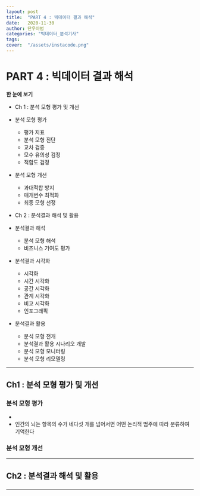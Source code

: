 ```yaml
---
layout: post
title:  "PART 4 : 빅데이터 결과 해석"
date:   2020-11-30 
author: 단우아범
categories: "빅데이터_분석기사"
tags:	
cover:  "/assets/instacode.png"
---
```


# PART 4 : 빅데이터 결과 해석
__한 눈에 보기__  
 - Ch 1 : 분석 모형 평가 및 개선
  - 분석 모형 평가
    - 평가 지표
    - 분석 모형 진단
    - 교차 검증
    - 모수 유의성 검정
    - 적합도 검정
  - 분석 모형 개선
    - 과대적합 방지
    - 매개변수 최적화
    - 최종 모형 선정
    
 - Ch 2 : 분석결과 해석 및 활용
  - 분석결과 해석
    - 분석 모형 해석
    - 비즈니스 기여도 평가
  - 분석결과 시각화
    - 시각화
    - 시간 시각화
    - 공간 시각화
    - 관계 시각화
    - 비교 시각화
    - 인포그래픽
  - 분석결과 활용
    - 분석 모형 전개
    - 분석결과 활용 시나리오 개발
    - 분석 모형 모니터링
    - 분석 모형 리모델링

---

## Ch1 : 분석 모형 평가 및 개선
### 분석 모형 평가
 - 
 - 인간의 뇌는 항목의 수가 네다섯 개를 넘어서면 어떤 논리적 범주에 따라 분류하여 기억한다
 
 
### 분석 모형 개선




---

## Ch2 : 분석결과 해석 및 활용
### 
---
